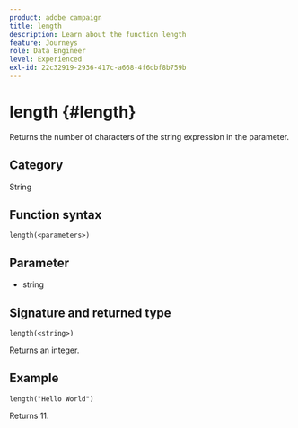 ```yaml
---
product: adobe campaign
title: length
description: Learn about the function length
feature: Journeys
role: Data Engineer
level: Experienced
exl-id: 22c32919-2936-417c-a668-4f6dbf8b759b
---
```

# length {#length}

Returns the number of characters of the string expression in the parameter.

## Category

String

## Function syntax

`length(<parameters>)`

## Parameter

* string

## Signature and returned type

`length(<string>)`

Returns an integer.

## Example

`length("Hello World")`

Returns 11.
